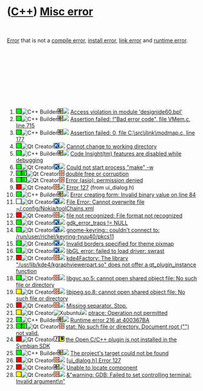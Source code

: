 



 

 

 

 

 

([C++](Cpp.md)) [Misc error](CppMiscError.md)
===============================================

 

[Error](CppError.md) that is not a [compile
error](CppCompileError.md), [install error](CppInstallError.md), [link
error](CppLinkError.md) and [runtime error](CppRuntimeError.md).

 

 

 

 

 

1.  ![OKAY](PicGreen.png)![C++
    Builder](PicCppBuilder.png)![Windows](PicWindows.png)![
    ](PicSpacer.png) [Access violation in module
    'designide60.bpl'](CppMiscErrorAccessViolationDesignide60Bpl.md)
2.  ![OKAY](PicGreen.png)![C++
    Builder](PicCppBuilder.png)![Windows](PicWindows.png)![
    ](PicSpacer.png) [Assertion failed: !"Bad error code", file VMem.c,
    line 715](CppMiscErrorAssertionFailedBadErrorCodeVmemC.md)
3.  ![OKAY](PicGreen.png)![C++
    Builder](PicCppBuilder.png)![Windows](PicWindows.png)![
    ](PicSpacer.png) [Assertion failed: 0, file
    C:\\src\\ilink\\modmap.c, line
    177](CppMiscErrorAssertionFailedModmapC.md)
4.  ![OKAY](PicGreen.png)![Qt
    Creator](PicQtCreator.png)![Lubuntu](PicLubuntu.png)![
    ](PicSpacer.png) [Cannot change to working
    directory](CppMiscErrorCannotChangeToWorkingDirectory.md)
5.  ![OKAY](PicGreen.png)![C++
    Builder](PicCppBuilder.png)![Windows](PicWindows.png)![
    ](PicSpacer.png) [Code Insight(tm) features are disabled while
    debugging](CppMiscErrorCodeInsightFeaturesDisabledWhileDebugging.md)
6.  ![OKAY](PicGreen.png)![Qt
    Creator](PicQtCreator.png)![Lubuntu](PicLubuntu.png)![
    ](PicSpacer.png) [Could not start process "make"
    -w](CppMiscErrorCouldNotStartProcessMakeW.md)
7.  ![OKAY](PicGreen.png)![Wt](PicWt.png)![Qt
    Creator](PicQtCreator.png)![Ubuntu](PicUbuntu.png) [double free or
    corruption](CppMiscErrorDoubleFreeOrCorruption.md)
8.  ![OKAY](PicGreen.png)![Wt](PicWt.png)![Qt
    Creator](PicQtCreator.png)![Ubuntu](PicUbuntu.png) [Error (asio):
    permission denied](CppMiscErrorAsioPermissionDenied.md)
9.  ![FAIL](PicRed.png)![Qt
    Creator](PicQtCreator.png)![Ubuntu](PicUbuntu.png)![
    ](PicSpacer.png) [Error 127](CppMiscErrorUi_dialogHerror127.md)
    (from ui\_dialog.h)
10. ![OKAY](PicGreen.png)![C++
    Builder](PicCppBuilder.png)![Windows](PicWindows.png)![
    ](PicSpacer.png) [Error creating form: Invalid binary value on line
    84](CppMiscErrorErrorCreatingFormInvalidBinaryValueOnLine84.md)
11. ![TODO](PicTransparent.png)![Qt
    Creator](PicQtCreator.png)![Lubuntu](PicLubuntu.png)![
    ](PicSpacer.png) [File Error: Cannot overwrite file
    \~/.config/Nokia/toolChains.xml](CppMiscErrorFileErrorCannotOverwriteNokiaToolchainsXml.md)
12. ![FAIL](PicRed.png)![Qt
    Creator](PicQtCreator.png)![Ubuntu](PicUbuntu.png)![
    ](PicSpacer.png) [file not recognized: File format not
    recognized](CppMiscErrorFileFormatNotRecognized.md)
13. ![OKAY](PicGreen.png)![Qt
    Creator](PicQtCreator.png)![Lubuntu](PicLubuntu.png)![
    ](PicSpacer.png) [gdk\_error\_traps !=
    NULL](CppMiscErrorGdk_error_trapsNotNull.md)
14. ![OKAY](PicGreen.png)![Qt
    Creator](PicQtCreator.png)![Lubuntu](PicLubuntu.png)![
    ](PicSpacer.png) [gnome-keyring:: couldn't connect to:
    /run/user/richel/keyring-tyuu40/pkcs11](CppMiscErrorGnome-keyringCouldNotConnectToPkcs11.md)
15. ![OKAY](PicGreen.png)![Qt
    Creator](PicQtCreator.png)![Lubuntu](PicLubuntu.png)![
    ](PicSpacer.png) [Invalid borders specified for theme
    pixmap](CppMiscErrorInvalidBordersSpecifiedForThemePixmap.md)
16. ![OKAY](PicGreen.png)![Qt
    Creator](PicQtCreator.png)![Lubuntu](PicLubuntu.png)![
    ](PicSpacer.png) [libGL error: failed to load driver:
    swrast](CppMiscErrorLibGlErrorFailedToLoadDriverSwrast.md)
17. ![FAIL](PicRed.png)![Qt
    Creator](PicQtCreator.png)![Ubuntu](PicUbuntu.png)![
    ](PicSpacer.png) [kde4Factory: The library
    "/usr/lib/kde4/kgraphviewerpart.so" does not offer a
    qt\_plugin\_instance function](CppMiscErrorKde4Factory.md)
18. ![OKAY](PicGreen.png)![Qt
    Creator](PicQtCreator.png)![Ubuntu](PicUbuntu.png)![
    ](PicSpacer.png) [libgvc.so.5: cannot open shared object file: No
    such file or
    directory](CppMiscErrorLibgvcCannotOpenSharedObjectFile.md)
19. ![?OKAY](PicYellow.png)![Qt
    Creator](PicQtCreator.png)![Ubuntu](PicUbuntu.png)![
    ](PicSpacer.png) [libjpeg.so.8: cannot open shared object file: No
    such file or
    directory](CppMiscErrorLibjpegSoCannotOpenSharedObjectFileNoSuchFileOrDirectory.md)
20. ![FAIL](PicRed.png)![Qt
    Creator](PicQtCreator.png)![Ubuntu](PicUbuntu.png)![
    ](PicSpacer.png) [Missing separator.
    Stop.](CppMiscErrorMissingSeparator.md)
21. ![?OKAY](PicYellow.png)![Qt
    Creator](PicQtCreator.png)![Xubuntu](PicXubuntu.png)![
    ](PicSpacer.png) [ptrace: Operation not
    permitted](CppMiscErrorPtraceOperationNotPermitted.md)
22. ![OKAY](PicGreen.png)![C++
    Builder](PicCppBuilder.png)![Windows](PicWindows.png)![
    ](PicSpacer.png) [Runtime error 216 at
    400367BA](CppMiscErrorRuntimeError216.md)
23. ![OKAY](PicGreen.png)![Wt](PicWt.png)![Qt
    Creator](PicQtCreator.png)![Ubuntu](PicUbuntu.png) [stat: No such
    file or directory. Document root ("")
    not valid.](CppMiscErrorStatNoSuchFileOrDirectoryDocumentRootNotValid.md)
24. ![FAIL](PicRed.png)![Qt
    Creator](PicQtCreator.png)![Wine](PicWine.png)![Symbian](PicSymbian.png)
    [the Open C/C++ plugin is not installed in the Symbian
    SDK](CppMiscErrorTheOpenCppPluginIsNotInstalledInTheSymbianSdk.md)
25. ![OKAY](PicGreen.png)![C++
    Builder](PicCppBuilder.png)![Windows](PicWindows.png)![
    ](PicSpacer.png) [The project's target could not be
    found](CppMiscErrorTheProjectsTargetCouldNotBeFound.md)
26. ![FAIL](PicRed.png)![Qt
    Creator](PicQtCreator.png)![Ubuntu](PicUbuntu.png)![
    ](PicSpacer.png) [\[ui\_dialog.h\] Error
    127](CppMiscErrorUi_dialogHerror127.md)
27. ![FAIL](PicRed.png)![Qt
    Creator](PicQtCreator.png)![Windows](PicWindows.png)![
    ](PicSpacer.png) [Unable to locate
    component](CppMiscErrorUnableToLocateComponent.md)
28. ![?OKAY](PicYellow.png)![Qt
    Creator](PicQtCreator.png)![Ubuntu](PicUbuntu.png)![
    ](PicSpacer.png) [&"warning: GDB: Failed to set controlling
    terminal: Invalid
    argument\\n"](CppMiscErrorGdbFailedToSetControllingTerminal.md)

 

 

 

 

 





 



